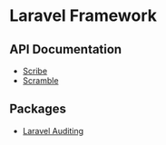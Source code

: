 # Laravel Framework

## API Documentation

- [Scribe](https://scribe.knuckles.wtf/)
- [Scramble](https://scramble.dedoc.co/)

## Packages

- [Laravel Auditing](https://laravel-auditing.com/)